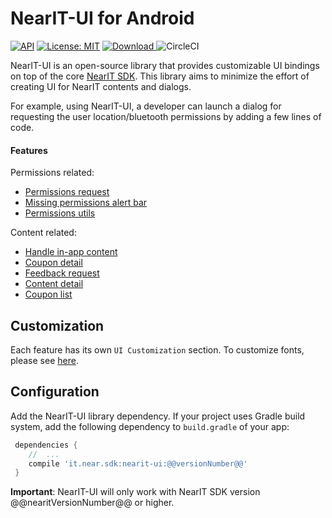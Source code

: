 # NearIT-UI for Android

[![API](https://img.shields.io/badge/API-15%2B-blue.svg?style=flat)](https://developer.android.com/about/dashboards/index.html#Platform) [![License: MIT](https://img.shields.io/badge/License-MIT-green.svg)](https://opensource.org/licenses/MIT)
[![Download](https://api.bintray.com/packages/nearit/NearIT-Android-SDK/it.near.sdk%3Anearit-ui/images/download.svg) ](https://bintray.com/nearit/NearIT-Android-SDK/it.near.sdk%3Anearit-ui/_latestVersion)
![CircleCI](https://circleci.com/gh/nearit/Android-UI-Bindings.svg?style=svg)

NearIT-UI is an open-source library that provides customizable UI bindings on top of the core [NearIT SDK](https://github.com/nearit/Android-SDK).
This library aims to minimize the effort of creating UI for NearIT contents and dialogs.

For example, using NearIT-UI, a developer can launch a dialog for requesting the user location/bluetooth permissions by adding a few lines of code.

#### Features
Permissions related:
- [Permissions request](docs/PERMISSIONS.md)
- [Missing permissions alert bar](docs/PERMISSIONBAR.md)
- [Permissions utils](docs/PERMISSIONS_UTILS.md)

Content related:
- [Handle in-app content](docs/NOTIFICATIONS.md)
- [Coupon detail](docs/COUPON.md)
- [Feedback request](docs/FEEDBACK.md)
- [Content detail](docs/CONTENT.md)
- [Coupon list](docs/COUPON_LIST.md)

## Customization
Each feature has its own `UI Customization` section. To customize fonts, please see [here](docs/FONTS.md).

## Configuration
Add the NearIT-UI library dependency. If your project uses Gradle build system, add the following dependency to `build.gradle` of your app:

```groovy
 dependencies {
    //  ...
    compile 'it.near.sdk:nearit-ui:@@versionNumber@@'
 }
```

**Important**: NearIT-UI will only work with NearIT SDK version @@nearitVersionNumber@@ or higher.